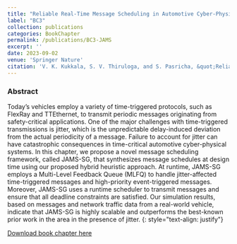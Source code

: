 ```yaml
---
title: "Reliable Real-Time Message Scheduling in Automotive Cyber-Physical Systems"
label: "BC3"
collection: publications
categories: BookChapter
permalink: /publications/BC3-JAMS
excerpt: ''
date: 2023-09-02
venue: 'Springer Nature'
citation: 'V. K. Kukkala, S. V. Thiruloga, and S. Pasricha, &quot;Reliable Real-Time Message Scheduling in Automotive Cyber-Physical Systems,&quot; in <i>Machine Learning and Optimization Techniques for Automotive Cyber-Physical Systems</i>, Springer Nature, 2023.'
---
```


### Abstract
Today’s vehicles employ a variety of time-triggered protocols, such as FlexRay and TTEthernet, to transmit periodic messages originating from safety-critical applications. One of the major challenges with time-triggered transmissions is jitter, which is the unpredictable delay-induced deviation from the actual periodicity of a message. Failure to account for jitter can have catastrophic consequences in time-critical automotive cyber-physical systems. In this chapter, we propose a novel message scheduling framework, called JAMS-SG, that synthesizes message schedules at design time using our proposed hybrid heuristic approach. At runtime, JAMS-SG employs a Multi-Level Feedback Queue (MLFQ) to handle jitter-affected time-triggered messages and high-priority event-triggered messages. Moreover, JAMS-SG uses a runtime scheduler to transmit messages and ensure that all deadline constraints are satisfied. Our simulation results, based on messages and network traffic data from a real-world vehicle, indicate that JAMS-SG is highly scalable and outperforms the best-known prior work in the area in the presence of jitter.
{: style="text-align: justify"}

[Download book chapter here](https://link.springer.com/chapter/10.1007/978-3-031-28016-0_1)